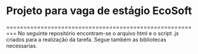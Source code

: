 # Projeto para vaga de estágio EcoSoft
=========================================================
No seguinte repositório encontram-se o arquivo html e o script .js criados para a realização da tarefa. Segue também as bibliotecas necessarias.
